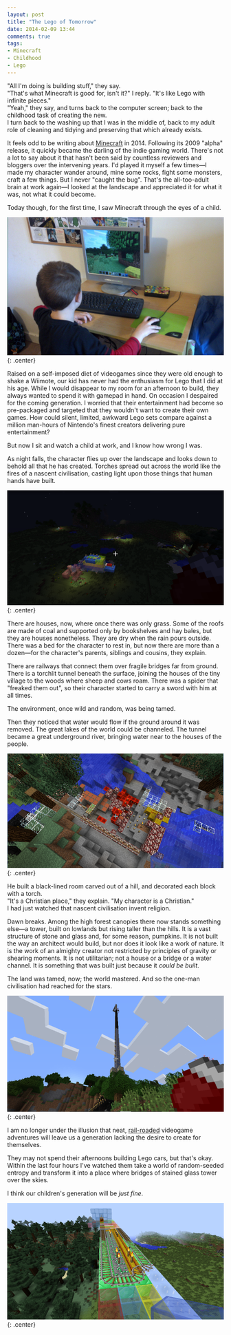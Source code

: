 ```yaml
---
layout: post
title: "The Lego of Tomorrow"
date: 2014-02-09 13:44
comments: true
tags:
- Minecraft
- Childhood
- Lego
---
```


"All I'm doing is building stuff," they say.<br/>
"That's what Minecraft is good for, isn't it?" I reply. "It's like Lego with infinite pieces."<br/>
"Yeah," they say, and turns back to the computer screen; back to the childhood task of creating the new.<br/>
I turn back to the washing up that I was in the middle of, back to my adult role of cleaning and tidying and preserving that which already exists.

It feels odd to be writing about [Minecraft](http://www.minecraft.net) in 2014. Following its 2009 "alpha" release, it quickly became the darling of the indie gaming world. There's not a lot to say about it that hasn't been said by countless reviewers and bloggers over the intervening years. I'd played it myself a few times&mdash;I made my character wander around, mine some rocks, fight some monsters, craft a few things. But I never "caught the bug". That's the all-too-adult brain at work again&mdash;I looked at the landscape and appreciated it for what it was, not what it could become.

Today though, for the first time, I saw Minecraft through the eyes of a child.

![First steps in Minecraft](/img/blog/2014/02/minecraft-1.jpg){: .center}

Raised on a self-imposed diet of videogames since they were old enough to shake a Wiimote, our kid has never had the enthusiasm for Lego that I did at his age. While I would disappear to my room for an afternoon to build, they always wanted to spend it with gamepad in hand. On occasion I despaired for the coming generation. I worried that their entertainment had become so pre-packaged and targeted that they wouldn't want to create their own games. How could silent, limited, awkward Lego sets compare against a million man-hours of Nintendo's finest creators delivering pure entertainment?

But now I sit and watch a child at work, and I know how wrong I was.

As night falls, the character flies up over the landscape and looks down to behold all that he has created. Torches spread out across the world like the fires of a nascent civilisation, casting light upon those things that human hands have built.

![Torch-lit buildings at night](/img/blog/2014/02/minecraft-3.png){: .center}

There are houses, now, where once there was only grass. Some of the roofs are made of coal and supported only by bookshelves and hay bales, but they are houses nonetheless. They are dry when the rain pours outside. There was a bed for the character to rest in, but now there are more than a dozen&mdash;for the character's parents, siblings and cousins, they explain.

There are railways that connect them over fragile bridges far from ground. There is a torchlit tunnel beneath the surface, joining the houses of the tiny village to the woods where sheep and cows roam. There was a spider that "freaked them out", so their character started to carry a sword with him at all times.

The environment, once wild and random, was being tamed.

Then they noticed that water would flow if the ground around it was removed. The great lakes of the world could be channeled. The tunnel became a great underground river, bringing water near to the houses of the people.

![Terraforming](/img/blog/2014/02/minecraft-4.png){: .center}

He built a black-lined room carved out of a hill, and decorated each block with a torch.<br/>
"It's a Christian place," they explain. "My character is a Christian."<br/>
I had just watched that nascent civilisation invent religion.

Dawn breaks. Among the high forest canopies there now stands something else&mdash;a tower, built on lowlands but rising taller than the hills. It is a vast structure of stone and glass and, for some reason, pumpkins. It is not built the way an architect would build, but nor does it look like a work of nature. It is the work of an almighty creator not restricted by principles of gravity or shearing moments. It is not utilitarian; not a house or a bridge or a water channel. It is something that was built just because it *could be built*.

The land was tamed, now; the world mastered. And so the one-man civilisation had reached for the stars.

![A Tower Taller than the Clouds](/img/blog/2014/02/minecraft-2.png){: .center}

I am no longer under the illusion that neat, [rail-roaded](http://tvtropes.org/pmwiki/pmwiki.php/Main/Railroading) videogame adventures will leave us a generation lacking the desire to create for themselves.

They may not spend their afternoons building Lego cars, but that's okay. Within the last four hours I've watched them take a world of random-seeded entropy and transform it into a place where bridges of stained glass tower over the skies.

I think our children's generation will be *just fine*.

![Stained glass bridge](/img/blog/2014/02/minecraft-5.png){: .center}
